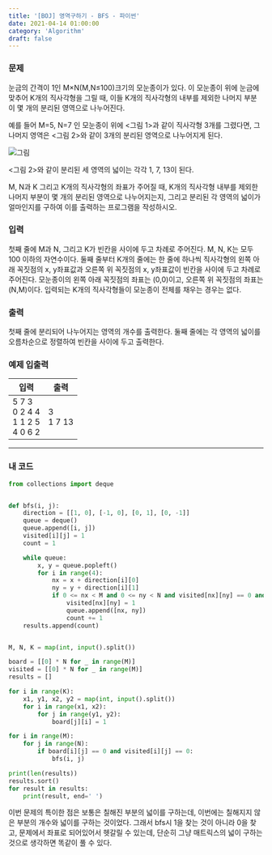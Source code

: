 ```yaml
---
title: '[BOJ] 영역구하기 - BFS - 파이썬'
date: 2021-04-14 01:00:00
category: 'Algorithm'
draft: false
---
```


### 문제

눈금의 간격이 1인 M×N(M,N≤100)크기의 모눈종이가 있다. 이 모눈종이 위에 눈금에 맞추어 K개의 직사각형을 그릴 때, 이들 K개의 직사각형의 내부를 제외한 나머지 부분이 몇 개의 분리된 영역으로 나누어진다.

예를 들어 M=5, N=7 인 모눈종이 위에 <그림 1>과 같이 직사각형 3개를 그렸다면, 그 나머지 영역은 <그림 2>와 같이 3개의 분리된 영역으로 나누어지게 된다.

![그림](https://www.acmicpc.net/upload/images/zzJD2aQyF5Rm4IlOt.png)

<그림 2>와 같이 분리된 세 영역의 넓이는 각각 1, 7, 13이 된다.

M, N과 K 그리고 K개의 직사각형의 좌표가 주어질 때, K개의 직사각형 내부를 제외한 나머지 부분이 몇 개의 분리된 영역으로 나누어지는지, 그리고 분리된 각 영역의 넓이가 얼마인지를 구하여 이를 출력하는 프로그램을 작성하시오.

### 입력

첫째 줄에 M과 N, 그리고 K가 빈칸을 사이에 두고 차례로 주어진다. M, N, K는 모두 100 이하의 자연수이다. 둘째 줄부터 K개의 줄에는 한 줄에 하나씩 직사각형의 왼쪽 아래 꼭짓점의 x, y좌표값과 오른쪽 위 꼭짓점의 x, y좌표값이 빈칸을 사이에 두고 차례로 주어진다. 모눈종이의 왼쪽 아래 꼭짓점의 좌표는 (0,0)이고, 오른쪽 위 꼭짓점의 좌표는(N,M)이다. 입력되는 K개의 직사각형들이 모눈종이 전체를 채우는 경우는 없다.

### 출력

첫째 줄에 분리되어 나누어지는 영역의 개수를 출력한다. 둘째 줄에는 각 영역의 넓이를 오름차순으로 정렬하여 빈칸을 사이에 두고 출력한다.

### 예제 입출력

| 입력                                      | 출력         |
| ----------------------------------------- | ------------ |
| 5 7 3</br>0 2 4 4</br>1 1 2 5</br>4 0 6 2 | 3</br>1 7 13 |

---

### 내 코드

```python
from collections import deque


def bfs(i, j):
    direction = [[1, 0], [-1, 0], [0, 1], [0, -1]]
    queue = deque()
    queue.append([i, j])
    visited[i][j] = 1
    count = 1

    while queue:
        x, y = queue.popleft()
        for i in range(4):
            nx = x + direction[i][0]
            ny = y + direction[i][1]
            if 0 <= nx < M and 0 <= ny < N and visited[nx][ny] == 0 and board[nx][ny] == 0:
                visited[nx][ny] = 1
                queue.append([nx, ny])
                count += 1
    results.append(count)


M, N, K = map(int, input().split())

board = [[0] * N for _ in range(M)]
visited = [[0] * N for _ in range(M)]
results = []

for i in range(K):
    x1, y1, x2, y2 = map(int, input().split())
    for i in range(x1, x2):
        for j in range(y1, y2):
            board[j][i] = 1

for i in range(M):
    for j in range(N):
        if board[i][j] == 0 and visited[i][j] == 0:
            bfs(i, j)

print(len(results))
results.sort()
for result in results:
    print(result, end=' ')

```

이번 문제의 특이한 점은 보통은 칠해진 부분의 넓이를 구하는데, 이번에는 칠해지지 않은 부분의 개수와 넓이를 구하는 것이었다. 그래서 bfs시 1을 찾는 것이 아니라 0을 찾고, 문제에서 좌표로 되어있어서 헷갈릴 수 있는데, 단순히 그냥 매트릭스의 넓이 구하는 것으로 생각하면 똑같이 풀 수 있다.

